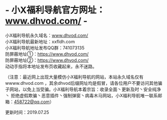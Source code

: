 # - 小X福利导航官方网址：www.dhvod.com/ -

小X福利导航永久域名：www.dhvod.com/<br />
小X福利导航最新地址：xxfldh.com<br />
小X福利导航地址发布QQ群：741073135<br />
防屏蔽地址①：https://www.dhvod.com/<br />
防屏蔽地址②：https://www.dhvod.com/<br />
动动手指将本地址发布页收藏起来，永不迷路。<br />  

（注意：最近网上出现大量模仿小X福利导航的网站，本站永久域名仅有wwww.dhvod.com ，其余dhvod后缀网址均是假冒，请各位用户不要访问其他骗子网站，以免上当受骗。小X福利导航本着宗旨：收录全面丶更新及时丶安全纯净丶 拒绝虚假欺骗丶恶意插件丶强制弹窗丶病毒木马网站，小X福利导航唯一联系邮箱：458722@qq.com）  

更新时间：2019.07.25
